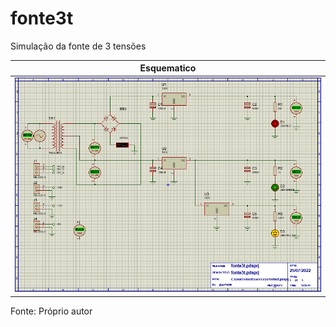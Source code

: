 # fonte3t


Simulação da fonte de 3 tensões

| **Esquematico** |
|:---:|
| ![esquematico](https://github.com/VYNIexec/fonte3t/blob/main/Esquemático.PNG) |
 Fonte: Próprio autor 
